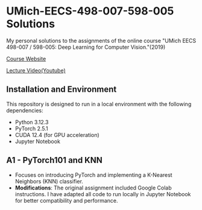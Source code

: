 # UMich-EECS-498-007-598-005 Solutions
My personal solutions to the assignments of the online course "UMich EECS 498-007 / 598-005: Deep Learning for Computer Vision."(2019)

[Course Website](https://web.eecs.umich.edu/~justincj/teaching/eecs498/WI2022/)

[Lecture Video(Youtube)](https://www.youtube.com/playlist?list=PL5-TkQAfAZFbzxjBHtzdVCWE0Zbhomg7r)

## Installation and Environment

This repository is designed to run in a local environment with the following dependencies:
-	Python 3.12.3
-	PyTorch 2.5.1
-	CUDA 12.4 (for GPU acceleration)
-	Jupyter Notebook
 
## A1 - PyTorch101 and KNN
-	Focuses on introducing PyTorch and implementing a K-Nearest Neighbors (KNN) classifier.
-	**Modifications**: The original assignment included Google Colab instructions. I have adapted all code to run locally in Jupyter Notebook for better compatibility and performance.

